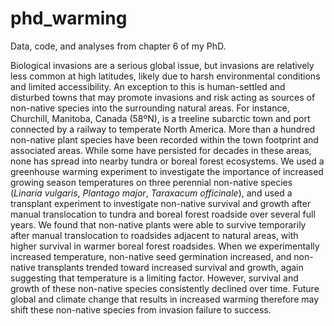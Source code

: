 # phd_warming
Data, code, and analyses from chapter 6 of my PhD.

Biological invasions are a serious global issue, but invasions are relatively less common at high latitudes, likely due to harsh environmental conditions and limited accessibility. An exception to this is human-settled and disturbed towns that may promote invasions and risk acting as sources of non-native species into the surrounding natural areas. For instance, Churchill, Manitoba, Canada (58ºN), is a treeline subarctic town and port connected by a railway to temperate North America. More than a hundred non-native plant species have been recorded within the town footprint and associated areas. While some have persisted for decades in these areas, none has spread into nearby tundra or boreal forest ecosystems. We used a greenhouse warming experiment to investigate the importance of increased growing season temperatures on three perennial non-native species (*Linaria vulgaris*, *Plantago major*, *Taraxacum officinale*), and used a transplant experiment to investigate non-native survival and growth after manual translocation to tundra and boreal forest roadside over several full years. We found that non-native plants were able to survive temporarily after manual translocation to roadsides adjacent to natural areas, with higher survival in warmer boreal forest roadsides. When we experimentally increased temperature, non-native seed germination increased, and non-native transplants trended toward increased survival and growth, again suggesting that temperature is a limiting factor. However, survival and growth of these non-native species consistently declined over time. Future global and climate change that results in increased warming therefore may shift these non-native species from invasion failure to success.
